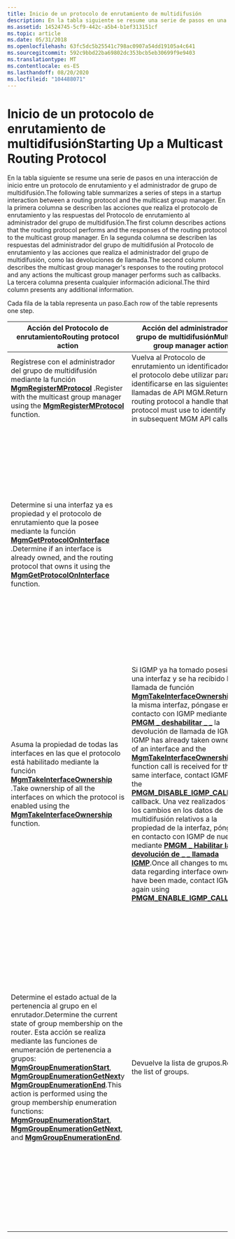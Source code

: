 ```yaml
---
title: Inicio de un protocolo de enrutamiento de multidifusión
description: En la tabla siguiente se resume una serie de pasos en una interacción de inicio entre un protocolo de enrutamiento y el administrador de grupo de multidifusión.
ms.assetid: 14524745-5cf9-442c-a5b4-b1ef313151cf
ms.topic: article
ms.date: 05/31/2018
ms.openlocfilehash: 63fc5dc5b25541c798ac0907a54dd19105a4c641
ms.sourcegitcommit: 592c9bbd22ba69802dc353bcb5eb30699f9e9403
ms.translationtype: MT
ms.contentlocale: es-ES
ms.lasthandoff: 08/20/2020
ms.locfileid: "104488071"
---
```

# <a name="starting-up-a-multicast-routing-protocol"></a><span data-ttu-id="3c398-103">Inicio de un protocolo de enrutamiento de multidifusión</span><span class="sxs-lookup"><span data-stu-id="3c398-103">Starting Up a Multicast Routing Protocol</span></span>

<span data-ttu-id="3c398-104">En la tabla siguiente se resume una serie de pasos en una interacción de inicio entre un protocolo de enrutamiento y el administrador de grupo de multidifusión.</span><span class="sxs-lookup"><span data-stu-id="3c398-104">The following table summarizes a series of steps in a startup interaction between a routing protocol and the multicast group manager.</span></span> <span data-ttu-id="3c398-105">En la primera columna se describen las acciones que realiza el protocolo de enrutamiento y las respuestas del Protocolo de enrutamiento al administrador del grupo de multidifusión.</span><span class="sxs-lookup"><span data-stu-id="3c398-105">The first column describes actions that the routing protocol performs and the responses of the routing protocol to the multicast group manager.</span></span> <span data-ttu-id="3c398-106">En la segunda columna se describen las respuestas del administrador del grupo de multidifusión al Protocolo de enrutamiento y las acciones que realiza el administrador del grupo de multidifusión, como las devoluciones de llamada.</span><span class="sxs-lookup"><span data-stu-id="3c398-106">The second column describes the multicast group manager's responses to the routing protocol and any actions the multicast group manager performs such as callbacks.</span></span> <span data-ttu-id="3c398-107">La tercera columna presenta cualquier información adicional.</span><span class="sxs-lookup"><span data-stu-id="3c398-107">The third column presents any additional information.</span></span>

<span data-ttu-id="3c398-108">Cada fila de la tabla representa un paso.</span><span class="sxs-lookup"><span data-stu-id="3c398-108">Each row of the table represents one step.</span></span>



| <span data-ttu-id="3c398-109">Acción del Protocolo de enrutamiento</span><span class="sxs-lookup"><span data-stu-id="3c398-109">Routing protocol action</span></span>                                                                                                                                                                                                                                                                                                                 | <span data-ttu-id="3c398-110">Acción del administrador del grupo de multidifusión</span><span class="sxs-lookup"><span data-stu-id="3c398-110">Multicast group manager action</span></span>                                                                                                                                                                                                                                                                                                                                                                                                                                            | <span data-ttu-id="3c398-111">Notas</span><span class="sxs-lookup"><span data-stu-id="3c398-111">Notes</span></span>                                                                                                                                                                                                                                   |
|-----------------------------------------------------------------------------------------------------------------------------------------------------------------------------------------------------------------------------------------------------------------------------------------------------------------------------------------|---------------------------------------------------------------------------------------------------------------------------------------------------------------------------------------------------------------------------------------------------------------------------------------------------------------------------------------------------------------------------------------------------------------------------------------------------------------------------|-----------------------------------------------------------------------------------------------------------------------------------------------------------------------------------------------------------------------------------------|
| <span data-ttu-id="3c398-112">Regístrese con el administrador del grupo de multidifusión mediante la función [**MgmRegisterMProtocol**](/windows/desktop/api/Mgm/nf-mgm-mgmregistermprotocol) .</span><span class="sxs-lookup"><span data-stu-id="3c398-112">Register with the multicast group manager using the [**MgmRegisterMProtocol**](/windows/desktop/api/Mgm/nf-mgm-mgmregistermprotocol) function.</span></span>                                                                                                                                                                                                                      | <span data-ttu-id="3c398-113">Vuelva al Protocolo de enrutamiento un identificador que el protocolo debe utilizar para identificarse en las siguientes llamadas de API MGM.</span><span class="sxs-lookup"><span data-stu-id="3c398-113">Return to the routing protocol a handle that the protocol must use to identify itself in subsequent MGM API calls.</span></span>                                                                                                                                                                                                                                                                                                                                                        |                                                                                                                                                                                                                                         |
| <span data-ttu-id="3c398-114">Determine si una interfaz ya es propiedad y el protocolo de enrutamiento que la posee mediante la función [**MgmGetProtocolOnInterface**](/windows/desktop/api/Mgm/nf-mgm-mgmgetprotocoloninterface) .</span><span class="sxs-lookup"><span data-stu-id="3c398-114">Determine if an interface is already owned, and the routing protocol that owns it using the [**MgmGetProtocolOnInterface**](/windows/desktop/api/Mgm/nf-mgm-mgmgetprotocoloninterface) function.</span></span>                                                                                                                                                                    |                                                                                                                                                                                                                                                                                                                                                                                                                                                                           | <span data-ttu-id="3c398-115">IGMP puede utilizar esta función para determinar el propietario de una interfaz y realizar el procesamiento específico del Protocolo con la información devuelta por esta función.</span><span class="sxs-lookup"><span data-stu-id="3c398-115">IGMP can use this function to determine the owner of an interface, and perform protocol-specific processing with the information returned by this function.</span></span>                                                                             |
| <span data-ttu-id="3c398-116">Asuma la propiedad de todas las interfaces en las que el protocolo está habilitado mediante la función [**MgmTakeInterfaceOwnership**](/windows/desktop/api/Mgm/nf-mgm-mgmtakeinterfaceownership) .</span><span class="sxs-lookup"><span data-stu-id="3c398-116">Take ownership of all the interfaces on which the protocol is enabled using the [**MgmTakeInterfaceOwnership**](/windows/desktop/api/Mgm/nf-mgm-mgmtakeinterfaceownership) function.</span></span>                                                                                                                                                                                | <span data-ttu-id="3c398-117">Si IGMP ya ha tomado posesión de una interfaz y se ha recibido la llamada de función [**MgmTakeInterfaceOwnership**](/windows/desktop/api/Mgm/nf-mgm-mgmtakeinterfaceownership) para la misma interfaz, póngase en contacto con IGMP mediante el [**PMGM \_ deshabilitar \_ \_**](/windows/win32/api/mgm/nc-mgm-pmgm_disable_igmp_callback) la devolución de llamada de IGMP.</span><span class="sxs-lookup"><span data-stu-id="3c398-117">If IGMP has already taken ownership of an interface and the [**MgmTakeInterfaceOwnership**](/windows/desktop/api/Mgm/nf-mgm-mgmtakeinterfaceownership) function call is received for the same interface, contact IGMP using the [**PMGM\_DISABLE\_IGMP\_CALLBACK**](/windows/win32/api/mgm/nc-mgm-pmgm_disable_igmp_callback) callback.</span></span> <span data-ttu-id="3c398-118">Una vez realizados todos los cambios en los datos de multidifusión relativos a la propiedad de la interfaz, póngase en contacto con IGMP de nuevo mediante [**PMGM \_ Habilitar la devolución de \_ \_ llamada IGMP**](/windows/desktop/api/Mgm/nc-mgm-pmgm_enable_igmp_callback).</span><span class="sxs-lookup"><span data-stu-id="3c398-118">Once all changes to multicast data regarding interface ownership have been made, contact IGMP again using [**PMGM\_ENABLE\_IGMP\_CALLBACK**](/windows/desktop/api/Mgm/nc-mgm-pmgm_enable_igmp_callback).</span></span><br/> | <span data-ttu-id="3c398-119">Solo un protocolo puede poseer una interfaz en un momento dado, además de IGMP.</span><span class="sxs-lookup"><span data-stu-id="3c398-119">Only one protocol can own an interface at a given time, in addition to IGMP.</span></span>                                                                                                                                                            |
| <span data-ttu-id="3c398-120">Determine el estado actual de la pertenencia al grupo en el enrutador.</span><span class="sxs-lookup"><span data-stu-id="3c398-120">Determine the current state of group membership on the router.</span></span> <span data-ttu-id="3c398-121">Esta acción se realiza mediante las funciones de enumeración de pertenencia a grupos: [**MgmGroupEnumerationStart**](/windows/desktop/api/Mgm/nf-mgm-mgmgroupenumerationstart), [**MgmGroupEnumerationGetNext**](/windows/desktop/api/Mgm/nf-mgm-mgmgroupenumerationgetnext)y [**MgmGroupEnumerationEnd**](/windows/desktop/api/Mgm/nf-mgm-mgmgroupenumerationend).</span><span class="sxs-lookup"><span data-stu-id="3c398-121">This action is performed using the group membership enumeration functions: [**MgmGroupEnumerationStart**](/windows/desktop/api/Mgm/nf-mgm-mgmgroupenumerationstart), [**MgmGroupEnumerationGetNext**](/windows/desktop/api/Mgm/nf-mgm-mgmgroupenumerationgetnext), and [**MgmGroupEnumerationEnd**](/windows/desktop/api/Mgm/nf-mgm-mgmgroupenumerationend).</span></span> | <span data-ttu-id="3c398-122">Devuelve la lista de grupos.</span><span class="sxs-lookup"><span data-stu-id="3c398-122">Return the list of groups.</span></span>                                                                                                                                                                                                                                                                                                                                                                                                                                                | <span data-ttu-id="3c398-123">Los protocolos de enrutamiento pueden utilizar los resultados para determinar qué acciones deben realizarse en función de los grupos que ya se han unido.</span><span class="sxs-lookup"><span data-stu-id="3c398-123">Routing protocols can use the results to determine what actions to take based on the groups that have already been joined.</span></span> <span data-ttu-id="3c398-124">Consulte [enumeración de grupos](enumerating-groups.md) para obtener un ejemplo completo del uso de estas funciones.</span><span class="sxs-lookup"><span data-stu-id="3c398-124">See [Enumerating Groups](enumerating-groups.md) for a complete example of using these functions.</span></span><br/> |



 

 

